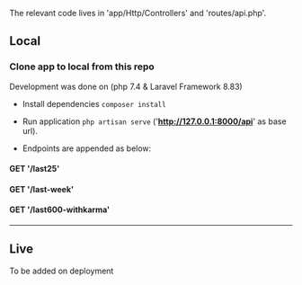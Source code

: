 The relevant code lives in 'app/Http/Controllers' and 'routes/api.php'.

## Local

### Clone app to local from this repo

Development was done on (php 7.4 & Laravel Framework 8.83)

- Install dependencies ``` composer install ```
- Run application ``` php artisan serve ``` ('__http://127.0.0.1:8000/api__' as base url).

- Endpoints are appended as below:

#### GET '__/last25__'
#### GET '__/last-week__'
#### GET '__/last600-withkarma__'

---

## Live

To be added on deployment
